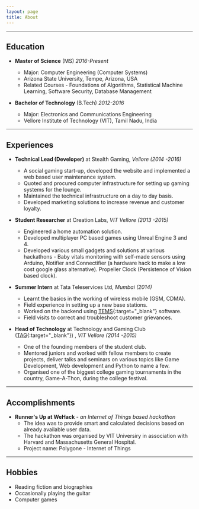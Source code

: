 ```yaml
---
layout: page
title: About
---
```


---
## Education
* **Master of Science** (MS) *2016-Present*
	* Major: Computer Engineering (Computer Systems)
	* Arizona State University, Tempe, Arizona, USA
	* Related Courses - Foundations of Algorithms, Statistical Machine Learning, Software Security, Database Management


* **Bachelor of Technology** (B.Tech) *2012-2016*
	* Major: Electronics and Communications Engineering
	* Vellore Institute of Technology (VIT), Tamil Nadu, India
	

---
## Experiences
* **Technical Lead (Developer)** at Stealth Gaming, *Vellore (2014 -2016)*

   * A social gaming start-up, developed the website and implemented a web based user maintenance system.
   * Quoted and procured computer infrastructure for setting up gaming systems for the lounge.
   * Maintained the technical infrastructure on a day to day basis.
   * Developed marketing solutions to increase revenue and customer loyalty.
   

* **Student Researcher** at Creation Labs, *VIT Vellore (2013 -2015)*

   * Engineered a home automation solution.
   * Developed multiplayer PC based games using Unreal Engine 3 and 4.
   * Developed various small gadgets and solutions at various hackathons - Baby vitals monitoring with self-made sensors using Arduino, Notifier and Connectifier (a hardware hack to make a low cost google glass alternative). Propeller Clock (Persistence of Vision based clock).

* **Summer Intern** at Tata Teleservices Ltd, *Mumbai (2014)*

   * Learnt the basics in the working of wireless mobile (GSM, CDMA).
   * Field experience in setting up a new base stations. 
   * Worked on the backend using [TEMS](http://www.tems.com/){:target="_blank"} software.
   * Field visits to correct and troubleshoot customer grievances. 

* **Head of Technology** at Technology and Gaming Club ([TAG](https://www.facebook.com/tagvitu){:target="_blank"}) , *VIT Vellore (2014 -2015)*

   * One of the founding members of the student club.
   * Mentored juniors and worked with fellow members to create projects, deliver talks and seminars on various topics like Game Development, Web development and Python to name a few.
   * Organised one of the biggest college gaming tournaments in the country, Game-A-Thon, during the college festival. 
   
---
## Accomplishments

* **Runner's Up at WeHack** - *an Internet of Things based hackathon*
	* The idea was to provide smart and calculated decisions based on already available user data. 
	* The hackathon was organised by VIT Universiry in association with Harvard and Massachusetts General Hospital.
	* Project name: Polygone - Internet of Things



---
## Hobbies

* Reading fiction and biographies
* Occasionally playing the guitar
* Computer games



